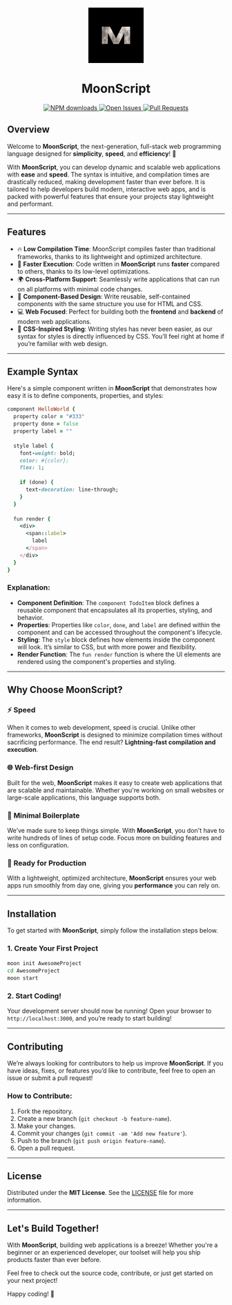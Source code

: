 <p align="center">
  <a href="https://github.com/moonscriptofficial/moonscript">
    <img height="128" src="https://github.com/moonscriptofficial/moonscript/blob/main/assets/moon.png">
  </a>
  <h1 align="center">MoonScript</h1>
</p>

<p align="center">
  <a href="https://www.npmjs.com/package/moonscript">
    <img src="https://img.shields.io/npm/dm/moonscript.svg" alt="NPM downloads"/>
  </a>
  <a href="https://github.com/moonscriptofficial/moonscript/issues">
    <img src="https://img.shields.io/github/issues/moonscriptofficial/moonscript" alt="Open Issues"/>
  </a>
  <a href="https://github.com/moonscriptofficial/moonscript/pulls">
    <img src="https://img.shields.io/github/prs/moonscriptofficial/moonscript" alt="Pull Requests"/>
  </a>
</p>



## Overview

Welcome to **MoonScript**, the next-generation, full-stack web programming language designed for **simplicity**, **speed**, and **efficiency**! 🚀

With **MoonScript**, you can develop dynamic and scalable web applications with **ease** and **speed**. The syntax is intuitive, and compilation times are drastically reduced, making development faster than ever before. It is tailored to help developers build modern, interactive web apps, and is packed with powerful features that ensure your projects stay lightweight and performant.

---

## Features

- 🔥 **Low Compilation Time**: MoonScript compiles faster than traditional frameworks, thanks to its lightweight and optimized architecture.
- 🚀 **Faster Execution**: Code written in **MoonScript** runs **faster** compared to others, thanks to its low-level optimizations.
- 🌍 **Cross-Platform Support**: Seamlessly write applications that can run on all platforms with minimal code changes.
- 🧩 **Component-Based Design**: Write reusable, self-contained components with the same structure you use for HTML and CSS.
- 💻 **Web Focused**: Perfect for building both the **frontend** and **backend** of modern web applications.
- 🎨 **CSS-Inspired Styling**: Writing styles has never been easier, as our syntax for styles is directly influenced by CSS. You’ll feel right at home if you’re familiar with web design.

---

## Example Syntax

Here's a simple component written in **MoonScript** that demonstrates how easy it is to define components, properties, and styles:

```ruby
component HelloWorld {
  property color = "#333"
  property done = false
  property label = ""

  style label {
    font-weight: bold;
    color: #{color};
    flex: 1;

    if (done) {
      text-decoration: line-through;
    }
  }

  fun render {
    <div>
      <span::label>
        label
      </span>
    </div>
  }
}
```

### Explanation:
- **Component Definition**: The `component TodoItem` block defines a reusable component that encapsulates all its properties, styling, and behavior.
- **Properties**: Properties like `color`, `done`, and `label` are defined within the component and can be accessed throughout the component's lifecycle.
- **Styling**: The `style` block defines how elements inside the component will look. It’s similar to CSS, but with more power and flexibility.
- **Render Function**: The `fun render` function is where the UI elements are rendered using the component's properties and styling.

---

## Why Choose **MoonScript**?

### ⚡ **Speed** 
When it comes to web development, speed is crucial. Unlike other frameworks, **MoonScript** is designed to minimize compilation times without sacrificing performance. The end result? **Lightning-fast compilation and execution**.

### 🌐 **Web-first Design**
Built for the web, **MoonScript** makes it easy to create web applications that are scalable and maintainable. Whether you're working on small websites or large-scale applications, this language supports both.

### 🔧 **Minimal Boilerplate**
We’ve made sure to keep things simple. With **MoonScript**, you don't have to write hundreds of lines of setup code. Focus more on building features and less on configuration.

### 🌟 **Ready for Production**
With a lightweight, optimized architecture, **MoonScript** ensures your web apps run smoothly from day one, giving you **performance** you can rely on.

---

## Installation

To get started with **MoonScript**, simply follow the installation steps below.

### 1. Create Your First Project

```bash
moon init AwesomeProject
cd AwesomeProject
moon start
```

### 2. Start Coding!

Your development server should now be running! Open your browser to `http://localhost:3000`, and you’re ready to start building!

---

## Contributing

We’re always looking for contributors to help us improve **MoonScript**. If you have ideas, fixes, or features you’d like to contribute, feel free to open an issue or submit a pull request!

### How to Contribute:
1. Fork the repository.
2. Create a new branch (`git checkout -b feature-name`).
3. Make your changes.
4. Commit your changes (`git commit -am 'Add new feature'`).
5. Push to the branch (`git push origin feature-name`).
6. Open a pull request.

---

## License

Distributed under the **MIT License**. See the [LICENSE](LICENSE) file for more information.

---

## Let's Build Together!

With **MoonScript**, building web applications is a breeze! Whether you're a beginner or an experienced developer, our toolset will help you ship products faster than ever before.

Feel free to check out the source code, contribute, or just get started on your next project!

Happy coding! 🌟
